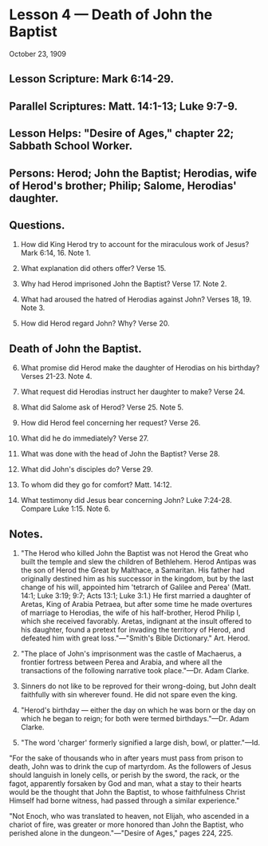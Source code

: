 # Lesson 4 — Death of John the Baptist

October 23, 1909

## Lesson Scripture: Mark 6:14-29.
## Parallel Scriptures: Matt. 14:1-13; Luke 9:7-9.
## Lesson Helps: "Desire of Ages," chapter 22; Sabbath School Worker.

## Persons: Herod; John the Baptist; Herodias, wife of Herod's brother; Philip; Salome, Herodias' daughter.

## Questions.

1. How did King Herod try to account for the miraculous work of Jesus? Mark 6:14, 16. Note 1.

2. What explanation did others offer? Verse 15.

3. Why had Herod imprisoned John the Baptist? Verse 17. Note 2.

4. What had aroused the hatred of Herodias against John? Verses 18, 19. Note 3.

5. How did Herod regard John? Why? Verse 20.

## Death of John the Baptist.

6. What promise did Herod make the daughter of Herodias on his birthday? Verses 21-23. Note 4.

7. What request did Herodias instruct her daughter to make? Verse 24.

8. What did Salome ask of Herod? Verse 25. Note 5.

9. How did Herod feel concerning her request? Verse 26.

10. What did he do immediately? Verse 27.

11. What was done with the head of John the Baptist? Verse 28.

12. What did John's disciples do? Verse 29.

13. To whom did they go for comfort? Matt. 14:12.

14. What testimony did Jesus bear concerning John? Luke 7:24-28. Compare Luke 1:15. Note 6.

## Notes.

1. "The Herod who killed John the Baptist was not Herod the Great who built the temple and slew the children of Bethlehem. Herod Antipas was the son of Herod the Great by Malthace, a Samaritan. His father had originally destined him as his successor in the kingdom, but by the last change of his will, appointed him 'tetrarch of Galilee and Perea' (Matt. 14:1; Luke 3:19; 9:7; Acts 13:1; Luke 3:1.) He first married a daughter of Aretas, King of Arabia Petraea, but after some time he made overtures of marriage to Herodias, the wife of his half-brother, Herod Philip I, which she received favorably. Aretas, indignant at the insult offered to his daughter, found a pretext for invading the territory of Herod, and defeated him with great loss."—"Smith's Bible Dictionary." Art. Herod.

2. "The place of John's imprisonment was the castle of Machaerus, a frontier fortress between Perea and Arabia, and where all the transactions of the following narrative took place."—Dr. Adam Clarke.

3. Sinners do not like to be reproved for their wrong-doing, but John dealt faithfully with sin wherever found. He did not spare even the king.

4. "Herod's birthday — either the day on which he was born or the day on which he began to reign; for both were termed birthdays."—Dr. Adam Clarke.

5. "The word 'charger' formerly signified a large dish, bowl, or platter."—Id.

"For the sake of thousands who in after years must pass from prison to death, John was to drink the cup of martyrdom. As the followers of Jesus should languish in lonely cells, or perish by the sword, the rack, or the fagot, apparently forsaken by God and man, what a stay to their hearts would be the thought that John the Baptist, to whose faithfulness Christ Himself had borne witness, had passed through a similar experience."

"Not Enoch, who was translated to heaven, not Elijah, who ascended in a chariot of fire, was greater or more honored than John the Baptist, who perished alone in the dungeon."—"Desire of Ages," pages 224, 225.